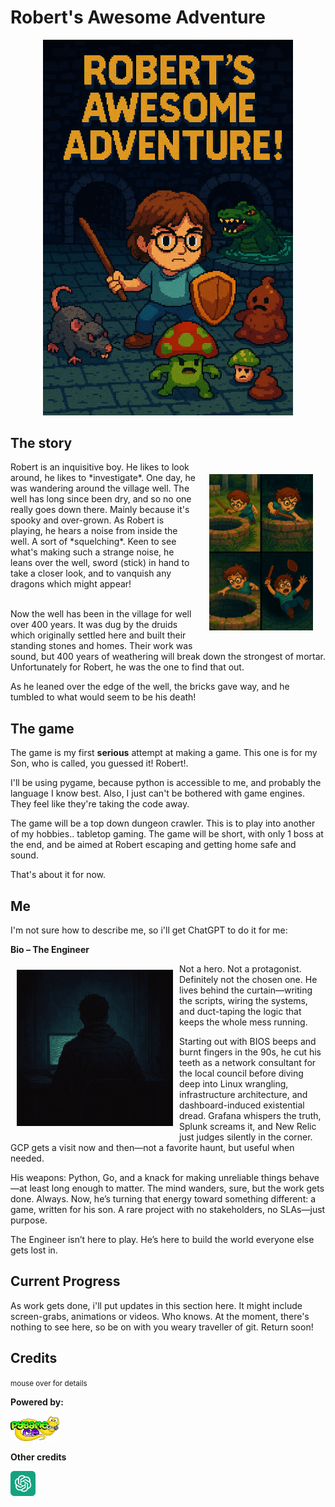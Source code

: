 # Robert's Awesome Adventure
<p align="center">
<img src="./images/robert_cover.png" width="400px" title="Cover Art"
     alt="Image showing the cover art for the game"/>
</p>

## The story
<img style="float:right; margin: auto; padding: 20px;" height=250 src="./images/decent.png"/>
Robert is an inquisitive boy.  He likes to look around, he likes to *investigate*.  One day, he was wandering around the village well.  The well has long since been dry, and so no one really goes down there.  Mainly because it's spooky and over-grown.  As Robert is playing, he hears a noise from inside the well.  A sort of *squelching*.  Keen to see what's making such a strange noise, he leans over the well, sword (stick) in hand to take a closer look, and to vanquish any dragons which might appear!<br /><br />

Now the well has been in the village for well over 400 years.  It was dug by the druids which originally settled here and built their standing stones and homes.  Their work was sound, but 400 years of weathering will break down the strongest of mortar.  Unfortunately for Robert, he was the one to find that out.

As he leaned over the edge of the well, the bricks gave way, and he tumbled to what would seem to be his death!

## The game
The game is my first **serious** attempt at making a game.  This one is for my Son, who is called, you guessed it! Robert!.



I'll be using pygame, because python is accessible to me, and probably the language I know best.  Also, I just can't be bothered with game engines.  They feel like they're taking the code away.

The game will be a top down dungeon crawler.  This is to play into another of my hobbies.. tabletop gaming.  The game will be short, with only 1 boss at the end, and be aimed at Robert escaping and getting home safe and sound.

That's about it for now.

## Me
I'm not sure how to describe me, so i'll get ChatGPT to do it for me:


**Bio – The Engineer**

<img style="float:left; margin: auto; padding: 10px;" height=250 src="./images/the_engineer.png"/>

Not a hero. Not a protagonist. Definitely not the chosen one. He lives behind the curtain—writing the scripts, wiring the systems, and duct-taping the logic that keeps the whole mess running.

Starting out with BIOS beeps and burnt fingers in the 90s, he cut his teeth as a network consultant for the local council before diving deep into Linux wrangling, infrastructure architecture, and dashboard-induced existential dread. Grafana whispers the truth, Splunk screams it, and New Relic just judges silently in the corner. GCP gets a visit now and then—not a favorite haunt, but useful when needed.

His weapons: Python, Go, and a knack for making unreliable things behave—at least long enough to matter. The mind wanders, sure, but the work gets done. Always. Now, he’s turning that energy toward something different: a game, written for his son. A rare project with no stakeholders, no SLAs—just purpose.

The Engineer isn’t here to play. He’s here to build the world everyone else gets lost in.

## Current Progress
As work gets done, i'll put updates in this section here.  It might include screen-grabs, animations or videos.  Who knows.  At the moment, there's nothing to see here, so be on with you weary traveller of git.  Return soon!


## Credits 
<small>mouse over for details</small>

**Powered by:** 

<img title="The entire game is written with this" src="./images/pygame_ce_logo.svg" height=40px><br>

**Other credits**

<img title="The cover art and readme art" src="./images/chatgpt.png" height=40px>
